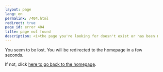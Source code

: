 ```yaml
---
layout: page
lang: en
permalink: /404.html
redirect: true
page_id: error_404
title: page not found
description: <i>the page you're looking for doesn't exist or has been moved...</i>
---
```


<p>You seem to be lost. You will be redirected to the homepage in a few seconds.</p>
<p>If not, click <a href="/">here to go back to the homepage</a>.</p>

<script>
  const path = window.location.pathname;
  const lang = path.startsWith("/it") ? "it"
             : path.startsWith("/es") ? "es"
             : "en";

  if (lang !== "en") {
    window.location.replace(`/${lang}/404.html`);
  }
</script>

